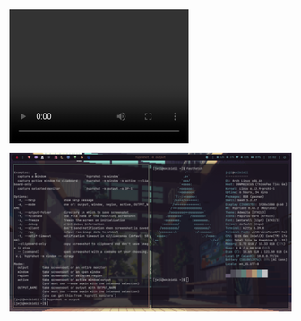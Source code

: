 <video width="320" height="240" controls>
  <source src="https://github.com/0xjeji/arch-hyprland/blob/main/preview.mp4" type="video/mp4">
  Your browser does not support the video tag.
</video>

[![Fine,ill write something...](https://github.com/0xjeji/arch-hyprland/blob/main/preview.png)](https://github.com/0xjeji/arch-hyprland/blob/main/preview.mp4)
